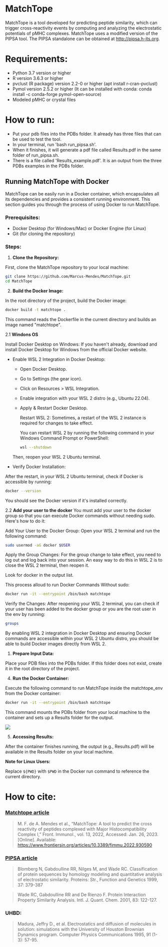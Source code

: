 # MatchTope
MatchTope is a tool developed for predicting peptide similarity, which can trigger cross-reactivity events by computing and analyzing the electrostatic potentials of pMHC complexes. MatchTope uses a modified version of the PIPSA tool. The PIPSA standalone can be obtained at http://pipsa.h-its.org.

# Requirements:
- Python 3.7 version or higher
- R version 3.6.3 or higher
- pvclust (R package) version 2.2-0 or higher (apt install r-cran-pvclust)
- Pymol version 2.5.2 or higher (It can be installed with conda: conda install -c conda-forge pymol-open-source)
- Modeled pMHC or crystal files

# How to run:
- Put your pdb files into the PDBs folder. It already has three files that can be used to test the tool.
- In your terminal, run 'bash run_pipsa.sh'.
- When it finishes, it will generate a pdf file called Results.pdf in the same folder of run_pipsa.sh.
- There is a file called 'Results_example.pdf'. It is an output from the three PDBs examples in the PDBs folder.

## Running MatchTope with Docker

MatchTope can be easily run in a Docker container, which encapsulates all its dependencies and provides a consistent running environment. This section guides you through the process of using Docker to run MatchTope.

### Prerequisites:

- Docker Desktop (for Windows/Mac) or Docker Engine (for Linux)
- Git (for cloning the repository)

### Steps:

1. **Clone the Repository:**

First, clone the MatchTope repository to your local machine:

```bash
git clone https://github.com/Marcus-Mendes/MatchTope.git
cd MatchTope
```

2. **Build the Docker Image:**

In the root directory of the project, build the Docker image:

```bash
docker build -t matchtope .
```

This command reads the Dockerfile in the current directory and builds an image named "matchtope".

2.1 **Windons OS**

Install Docker Desktop on Windows: If you haven't already, download and install Docker Desktop for Windows from the official Docker website.

* Enable WSL 2 Integration in Docker Desktop:
  * Open Docker Desktop.
  * Go to Settings (the gear icon).
  * Click on Resources > WSL Integration.
  * Enable integration with your WSL 2 distro (e.g., Ubuntu 22.04).
  
  * Apply & Restart Docker Desktop.
        
    Restart WSL 2: Sometimes, a restart of the WSL 2 instance is required for changes to take effect. 

    You can restart WSL 2 by running the following command in your Windows Command Prompt or PowerShell:

    ```bash
    wsl --shutdown
    ```

  Then, reopen your WSL 2 Ubuntu terminal.
  


* Verify Docker Installation:

After the restart, in your WSL 2 Ubuntu terminal, check if Docker is accessible by running:

```bash
docker --version
```
You should see the Docker version if it's installed correctly.

2.2 **Add your user to the docker**
You must add your user to the docker group so that you can execute Docker commands without needing sudo. Here's how to do it:

Add Your User to the Docker Group:
Open your WSL 2 terminal and run the following command:

```bash
sudo usermod -aG docker $USER
```

Apply the Group Changes:
For the group change to take effect, you need to log out and log back into your session. An easy way to do this in WSL 2 is to close the WSL 2 terminal, then reopen it.

Look for docker in the output list.

This process alloud to run Docker Commands Without sudo:

```bash
docker run -it --entrypoint /bin/bash matchtope
```

Verify the Changes:
After reopening your WSL 2 terminal, you can check if your user has been added to the docker group or you are the root user in the env by running:

```bash
groups
```

By enabling WSL 2 integration in Docker Desktop and ensuring Docker commands are accessible within your WSL 2 Ubuntu distro, you should be able to build Docker images directly from WSL 2.

1. **Prepare Input Data:**

Place your PDB files into the PDBs folder. If this folder does not exist, create it in the root directory of the project.

4. **Run the Docker Container:**

Execute the following command to run MatchTope inside the matchtope_env from the Docker container:

```bash
docker run -it --entrypoint /bin/bash matchtope
```

This command mounts the PDBs folder from your local machine to the container and sets up a Results folder for the output.

![](https://i.imgur.com/nqdjcxL.png)


5. **Accessing Results:**

After the container finishes running, the output (e.g., Results.pdf) will be available in the Results folder on your local machine.

**Note for Linux Users:**

Replace `${PWD}` with `$PWD` in the Docker run command to reference the current directory.


# How to cite:

### [Matchtope article](https://doi.org/10.3389/fimmu.2022.930590)
> M. F. de A. Mendes et al., “MatchTope: A tool to predict the cross reactivity of peptides complexed with Major Histocompatibility Complex I,” Front. Immunol., vol. 13, 2022, Accessed: Jan. 26, 2023. [Online]. Available: https://www.frontiersin.org/articles/10.3389/fimmu.2022.930590


### [PIPSA article](https://projects.h-its.org/mcmsoft/pipsa/4.0.2/references.html)
> Blomberg N, Gabdoulline RR, Nilges M, and Wade RC. Classification of protein sequences by homology modeling and quantitative analysis of electrostatic similarity. Proteins: Str., Function and Genetics 1999, 37: 379-387

> Wade RC, Gabdoulline RR and De Rienzo F. Protein Interaction Property Similarity Analysis. Intl. J. Quant. Chem. 2001, 83: 122-127.

### UHBD:
> Madura, Jeffry D., et al. Electrostatics and diffusion of molecules in solution: simulations with the University of Houston Brownian Dynamics program. Computer Physics Communications 1995, 91 (1-3): 57-95.